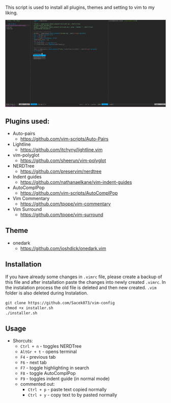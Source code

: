 
This script is used to install all plugins, themes and setting to vim to my liking. 

![look2](https://github.com/Sacek073/vim-config/blob/master/pics/look2.jpg)

## Plugins used:
* Auto-pairs<br>
	* https://github.com/vim-scripts/Auto-Pairs
* Lightline<br>
	* https://github.com/itchyny/lightline.vim
* vim-polyglot<br>
	* https://github.com/sheerun/vim-polyglot 
* NERDTree<br>
	* https://github.com/preservim/nerdtree
* Indent guides
	* https://github.com/nathanaelkane/vim-indent-guides
* AutoComplPop
	* https://github.com/vim-scripts/AutoComplPop
* Vim Commentary
	* https://github.com/tpope/vim-commentary
* Vim Surround
	* https://github.com/tpope/vim-surround

## Theme
* onedark<br>
	* https://github.com/joshdick/onedark.vim

## Installation
If you have already some changes in ```.vimrc``` file, please create a backup of this file and after installation paste the changes into newly created ```.vimrc```. In the instalation process the old file is deleted and then new created. ```.vim``` folder is also deleted during Instalation.
```
git clone https://github.com/Sacek073/vim-config
chmod +x installer.sh
./installer.sh
```

## Usage 
* Shorcuts:
	* ```Ctrl + n``` - toggles NERDTree
	* ```AltGr + t``` - opens terminal
	* ```F4``` - previous tab
	* ```F6``` - next tab
	* ```F7``` - toggle highlighting in search
	* ```F8``` - toggle AutoComplPop
	* ```F9``` - toggles indent guide (in normal mode)
	* commented out:
		* ```Ctrl + p``` - paste text copied normally
		* ```Ctrl + y``` - copy text to by pasted normally
